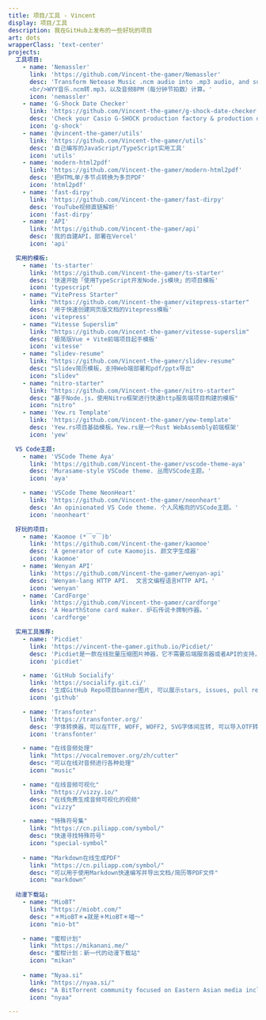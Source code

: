```yaml
---
title: 项目/工具 - Vincent
display: 项目/工具
description: 我在GitHub上发布的一些好玩的项目
art: dots
wrapperClass: 'text-center'
projects:
  工具项目:
    - name: 'Nemassler'
      link: 'https://github.com/Vincent-the-gamer/Nemassler'
      desc: 'Transform Netease Music .ncm audio into .mp3 audio, and support .mp3 BPM calculation。
      <br/>WYY音乐.ncm转.mp3，以及音频BPM（每分钟节拍数）计算。'
      icon: 'nemassler'
    - name: 'G-Shock Date Checker'
      link: 'https://github.com/Vincent-the-gamer/g-shock-date-checker'
      desc: 'Check your Casio G-SHOCK production factory & production date. <br/>查询你的卡西欧G-Shock手表的产地和生产日期。'
      icon: 'g-shock'
    - name: '@vincent-the-gamer/utils'
      link: 'https://github.com/Vincent-the-gamer/utils'
      desc: '自己编写的JavaScript/TypeScript实用工具'
      icon: 'utils'
    - name: 'modern-html2pdf'
      link: 'https://github.com/Vincent-the-gamer/modern-html2pdf'
      desc: '把HTML单/多节点转换为多页PDF'
      icon: 'html2pdf'
    - name: 'fast-dirpy'
      link: 'https://github.com/Vincent-the-gamer/fast-dirpy'
      desc: 'YouTube视频直链解析'
      icon: 'fast-dirpy'
    - name: 'API'
      link: 'https://github.com/Vincent-the-gamer/api'
      desc: '我的自建API，部署在Vercel'
      icon: 'api'

  实用的模板:
    - name: 'ts-starter'
      link: 'https://github.com/Vincent-the-gamer/ts-starter'
      desc: '快速开始「使用TypeScript开发Node.js模块」的项目模板'
      icon: 'typescript'
    - name: "VitePress Starter"
      link: "https://github.com/Vincent-the-gamer/vitepress-starter"
      desc: '用于快速创建网页版文档的Vitepress模板'
      icon: 'vitepress'
    - name: "Vitesse Superslim"
      link: "https://github.com/Vincent-the-gamer/vitesse-superslim"
      desc: '极简版Vue + Vite前端项目起手模板'
      icon: 'vitesse'
    - name: "slidev-resume"
      link: "https://github.com/Vincent-the-gamer/slidev-resume"
      desc: "Slidev简历模板，支持Web端部署和pdf/pptx导出"
      icon: "slidev"
    - name: "nitro-starter"
      link: "https://github.com/Vincent-the-gamer/nitro-starter"
      desc: "基于Node.js，使用Nitro框架进行快速http服务端项目构建的模板"
      icon: "nitro"
    - name: 'Yew.rs Template'
      link: 'https://github.com/Vincent-the-gamer/yew-template'
      desc: 'Yew.rs项目基础模板。Yew.rs是一个Rust WebAssembly前端框架'
      icon: 'yew'

  VS Code主题:
    - name: 'VSCode Theme Aya'
      link: 'https://github.com/Vincent-the-gamer/vscode-theme-aya'
      desc: 'Murasame-style VSCode theme. 丛雨VSCode主题。'
      icon: 'aya'

    - name: 'VSCode Theme NeonHeart'
      link: 'https://github.com/Vincent-the-gamer/neonheart'
      desc: 'An opinionated VS Code theme. 个人风格向的VSCode主题。'
      icon: 'neonheart'

  好玩的项目:
    - name: 'Kaomoe (*￣▽￣)b'
      link: 'https://github.com/Vincent-the-gamer/kaomoe'
      desc: 'A generator of cute Kaomojis. 颜文字生成器'
      icon: 'kaomoe'
    - name: 'Wenyan API'
      link: 'https://github.com/Vincent-the-gamer/wenyan-api'
      desc: 'Wenyan-lang HTTP API.  文言文编程语言HTTP API。'
      icon: 'wenyan'
    - name: 'CardForge'
      link: 'https://github.com/Vincent-the-gamer/cardforge'
      desc: 'A HearthStone card maker. 炉石传说卡牌制作器。'
      icon: 'cardforge'

  实用工具推荐:
    - name: 'Picdiet'
      link: 'https://vincent-the-gamer.github.io/Picdiet/'
      desc: 'Picdiet是一款在线批量压缩图片神器，它不需要后端服务器或者API的支持，仅通过你的浏览器来压缩图片大小。'
      icon: 'picdiet'

    - name: 'GitHub Socialify'
      link: 'https://socialify.git.ci/'
      desc: '生成GitHub Repo项目banner图片, 可以展示stars, issues, pull requests等信息'
      icon: 'github'

    - name: 'Transfonter'
      link: 'https://transfonter.org/'
      desc: '字体转换器，可以在TTF, WOFF, WOFF2, SVG字体间互转, 可以导入OTF转成其它格式。'
      icon: 'transfonter'

    - name: "在线音频处理"
      link: "https://vocalremover.org/zh/cutter"
      desc: "可以在线对音频进行各种处理"
      icon: "music"

    - name: "在线音频可视化"
      link: "https://vizzy.io/"
      desc: "在线免费生成音频可视化的视频"
      icon: "vizzy"

    - name: "特殊符号集"
      link: "https://cn.piliapp.com/symbol/"
      desc: "快速寻找特殊符号"
      icon: "special-symbol"
    
    - name: "Markdown在线生成PDF"
      link: "https://cn.piliapp.com/symbol/"
      desc: "可以用于使用Markdown快速编写并导出文档/简历等PDF文件"
      icon: "markdown"
  
  动漫下载站:
    - name: "MioBT"
      link: "https://miobt.com/"
      desc: "＊MioBT＊★就是＊MioBT＊喵～"
      icon: "mio-bt"

    - name: "蜜柑计划"
      link: "https://mikanani.me/"
      desc: "蜜柑计划：新一代的动漫下载站"
      icon: "mikan"
    
    - name: "Nyaa.si"
      link: "https://nyaa.si/"
      desc: "A BitTorrent community focused on Eastern Asian media including anime, manga, music, and more"
      icon: "nyaa"

---
```


<!-- @layout-full-width -->

<ListProjects :projects="frontmatter.projects" />
